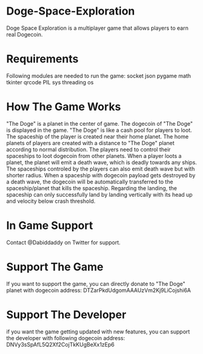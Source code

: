 # Doge-Space-Exploration
Doge Space Exploration is a multiplayer game that allows players to earn real Dogecoin. 

# Requirements
Following modules are needed to run the game:
socket
json
pygame
math
tkinter
qrcode
PIL
sys
threading
os

# How The Game Works
"The Doge" is a planet in the center of game. The dogecoin of "The Doge" is displayed in the game. "The Doge" is like a cash pool for players to loot. The spaceship of the player is created near their home planet. The home planets of players are created with a distance to "The Doge" planet according to normal distribution. The players need to control their spaceships to loot dogecoin from other planets. When a player loots a planet, the planet will emit a death wave, which is deadly towards any ships. The spaceships controled by the players can also emit death wave but with shorter radius. When a spaceship with dogecoin payload gets destroyed by a death wave, the dogecoin will be automatically transferred to the spaceship/planet that kills the spaceship. Regarding the landing, the spaceship can only successfully land by landing vertically with its head up and velocity below crash threshold.

# In Game Support
Contact @Dabiddaddy on Twitter for support.

# Support The Game
If you want to support the game, you can directly donate to "The Doge" planet with dogecoin address: DTZarPkdUdgomAAAUzVm2Kj9LiCojshi6A

# Support The Developer
if you want the game getting updated with new features, you can support the developer with following dogecoin address: DNVy3sSpAfL5Q2Xf2CojTkKUgBeXx1zEp6



